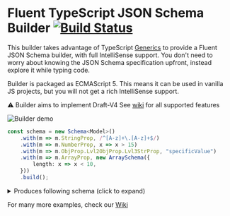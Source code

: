 # Fluent TypeScript JSON Schema Builder [![Build Status](https://travis-ci.com/justeat/ts-jsonschema-builder.svg?branch=master)](https://travis-ci.com/justeat/ts-jsonschema-builder)

This builder takes advantage of TypeScript [Generics](https://www.typescriptlang.org/docs/handbook/generics.html) to provide a Fluent JSON Schema builder, with full IntelliSense support. You don't need to worry about knowing the JSON Schema specification upfront, instead explore it while typing code.

Builder is packaged as ECMAScript 5. This means it can be used in vanilla JS projects, but you will not get a rich IntelliSense support.

⚠ Builder aims to implement Draft-V4
See [wiki](https://github.com/justeat/ts-jsonschema-builder/wiki) for all supported features

![Builder demo](https://github.com/justeat/ts-jsonschema-builder/raw/master/assets/ts-schema-demo.gif)

```typescript
const schema = new Schema<Model>()
    .with(m => m.StringProp, /^[A-z]+\.[A-z]+$/)
    .with(m => m.NumberProp, x => x > 15)
    .with(m => m.ObjProp.Lvl2ObjProp.Lvl3StrProp, "specificValue")
    .with(m => m.ArrayProp, new ArraySchema({
        length: x => x < 10,
    }))
    .build();
```

<details>
  <summary>Produces following schema (click to expand)</summary>

```json
{
    "type": "object",
    "properties": {
        "StringProp": {
            "type": "string",
            "pattern": "^[A-z]+\\.[A-z]+$"
        },
        "NumberProp": {
            "type": "number",
            "minimum": 16
        },
        "ObjProp": {
            "title": "ObjProp",
            "type": "object",
            "properties": {
                "Lvl2ObjProp": {
                    "title": "Lvl2ObjProp",
                    "type": "object",
                    "properties": {
                        "Lvl3StrProp": {
                            "type": "string",
                            "pattern": "specificValue"
                        }
                    },
                    "required": [
                        "Lvl3StrProp"
                    ]
                }
            },
            "required": [
                "Lvl2ObjProp"
            ]
        },
        "ArrayProp": {
            "type": "array",
            "maxItems": 9
        }
    },
    "required": [
        "StringProp",
        "NumberProp",
        "ObjProp",
        "ArrayProp"
    ]
}
```
</details>

For many more examples, check our [Wiki](https://github.com/justeat/ts-jsonschema-builder/wiki)
